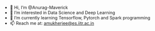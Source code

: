 - 👋 Hi, I’m @Anurag-Maverick
- 👀 I’m interested in Data Science and Deep Learning
- 🌱 I’m currently learning Tensorflow, Pytorch and Spark programming
- 📫 Reach me at: amukherjee@es.iitr.ac.in

<!---
Anurag-Maverick/Anurag-Maverick is a ✨ special ✨ repository because its `README.md` (this file) appears on your GitHub profile.
You can click the Preview link to take a look at your changes.
--->
